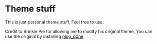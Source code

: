 # Theme stuff 

This is just personal theme stuff, Feel free to use.

Credit to Brinkie Pie for allowing me to modify his original theme, You can use the original by installing [plug_p0ne](https://p0ne.com/plug_p0ne/)

